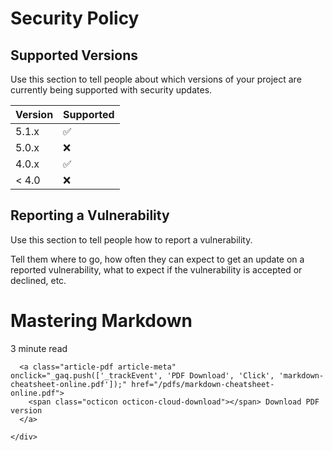 # Security Policy

## Supported Versions

Use this section to tell people about which versions of your project are
currently being supported with security updates.

| Version | Supported          |
| ------- | ------------------ |
| 5.1.x   | :white_check_mark: |
| 5.0.x   | :x:                |
| 4.0.x   | :white_check_mark: |
| < 4.0   | :x:                |

## Reporting a Vulnerability

Use this section to tell people how to report a vulnerability.

Tell them where to go, how often they can expect to get an update on a
reported vulnerability, what to expect if the vulnerability is accepted or
declined, etc.
<div class="wrap">
      <div class="icon-container">
        <span class="mega-octicon octicon-markdown"></span>
      </div>
      <h1>Mastering Markdown</h1>
      <span class="article-read-time article-meta">
        <span class="octicon octicon-clock"></span> 3 minute read
      </span>
      
      <a class="article-pdf article-meta" onclick="_gaq.push(['_trackEvent', 'PDF Download', 'Click', 'markdown-cheatsheet-online.pdf']);" href="/pdfs/markdown-cheatsheet-online.pdf">
        <span class="octicon octicon-cloud-download"></span> Download PDF version
      </a>
      
    </div>
